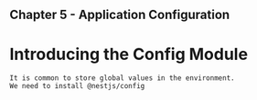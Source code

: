 ## Chapter 5 - Application Configuration

# Introducing the Config Module

    It is common to store global values in the environment.
    We need to install @nestjs/config